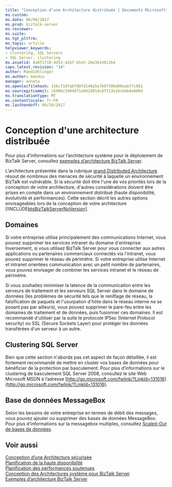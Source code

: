 ```yaml
---
title: "Conception d’une Architecture distribuée | Documents Microsoft"
ms.custom: 
ms.date: 06/08/2017
ms.prod: biztalk-server
ms.reviewer: 
ms.suite: 
ms.tgt_pltfrm: 
ms.topic: article
helpviewer_keywords:
- clustering, SQL Servers
- SQL Server, clustering
ms.assetid: 8a8f1710-4d53-42bf-b5e5-2be3b43813b4
caps.latest.revision: "14"
author: MandiOhlinger
ms.author: mandia
manager: anneta
ms.openlocfilehash: 156c7107abfd0fd140a5e7b07f06d00eabf7c961
ms.sourcegitcommit: cb908c540d8f1a692d01dc8f313e16cb4b4e696d
ms.translationtype: MT
ms.contentlocale: fr-FR
ms.lasthandoff: 09/20/2017
---
```

# <a name="designing-a-distributed-architecture"></a>Conception d'une architecture distribuée
Pour plus d’informations sur l’architecture système pour le déploiement de BizTalk Server, consultez [exemples d’architecture BizTalk Server](../core/sample-biztalk-server-architectures.md).  
  
 L’architecture présentée dans la rubrique [grand Distributed Architecture](../core/large-distributed-architecture.md) résout de nombreux des menaces de sécurité à laquelle un environnement BizTalk est vulnérable. Si la sécurité doit être l'une de vos priorités lors de la conception de votre architecture, d'autres considérations doivent être prises en compte dans un environnement distribué (haute disponibilité, évolutivité et performances). Cette section décrit les autres options envisageables lors de la conception de votre architecture [!INCLUDE[btsBizTalkServerNoVersion](../includes/btsbiztalkservernoversion-md.md)].  
  
## <a name="domains"></a>Domaines  
 Si votre entreprise utilise principalement des communications Internet, vous pouvez supprimer les services intranet du domaine d'entreprise. Inversement, si vous utilisez BizTalk Server pour vous connecter aux autres applications ou partenaires commerciaux connectés via l'intranet, vous pouvez supprimer le réseau de périmètre. Si votre entreprise utilise Internet et intranet orientées communication avec un petit nombre de partenaires, vous pouvez envisager de combiner les services intranet et le réseau de périmètre.  
  
 Si vous souhaitez minimiser la latence de la communication entre les serveurs de traitement et les serveurs SQL Server dans le domaine de données (les problèmes de sécurité tels que le reniflage de réseau, la falsification de paquets et l'usurpation d'hôte dans le réseau interne ne se posant pas par ailleurs), vous pouvez supprimer le pare-feu entre les domaines de traitement et de données, puis fusionner ces domaines. Il est recommandé d'utiliser par la suite le protocole IPSec (Internet Protocol security) ou SSL (Secure Sockets Layer) pour protéger les données transférées d'un serveur à un autre.  
  
## <a name="sql-server-clustering"></a>Clustering SQL Server  
 Bien que cette section n'aborde pas cet aspect de façon détaillée, il est fortement recommandé de mettre en cluster vos bases de données pour bénéficier de la protection par basculement. Pour plus d’informations sur le clustering de basculement SQL Server 2008, consultez le site Web Microsoft MSDN à l’adresse [http://go.microsoft.com/fwlink/?LinkId=131016](http://go.microsoft.com/fwlink/?LinkId=131016).  
  
## <a name="messagebox-database"></a>Base de données MessageBox  
 Selon les besoins de votre entreprise en termes de débit des messages, vous pouvez ajouter ou supprimer des bases de données MessageBox. Pour plus d’informations sur la messagebox multiples, consultez [Scaled-Out de bases de données](../core/scaled-out-databases.md).  
  
## <a name="see-also"></a>Voir aussi  
 [Conception d’une Architecture sécurisée](../core/designing-a-secure-architecture.md)   
 [Planification de la haute disponibilité](../core/planning-for-high-availability3.md)   
 [Planification des performances soutenues](../core/planning-for-sustained-performance.md)   
 [Conception des Architectures système pour BizTalk Server](../core/designing-the-system-architectures-for-biztalk-server.md)   
 [Exemples d’architecture BizTalk Server](../core/sample-biztalk-server-architectures.md)